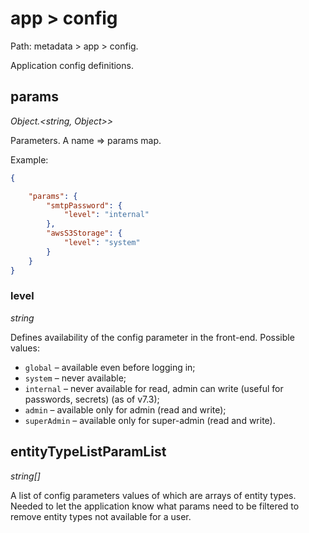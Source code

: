 # app > config

Path: metadata > app > config.

Application config definitions.

## params

*Object.<string, Object\>\>*

Parameters. A name => params map.

Example:

```json
{

    "params": {
        "smtpPassword": {
            "level": "internal"
        },
        "awsS3Storage": {
            "level": "system"
        }
    }
}
```

### level

*string*

Defines availability of the config parameter in the front-end. Possible values:

* `global` – available even before logging in;
* `system` – never available;
* `internal` – never available for read, admin can write (useful for passwords, secrets) (as of v7.3);
* `admin` – available only for admin (read and write);
* `superAdmin` – available only for super-admin (read and write).

## entityTypeListParamList

*string[]*

A list of config parameters values of which are arrays of entity types. Needed to let the application know what params need to be filtered to remove entity types not available for a user.
